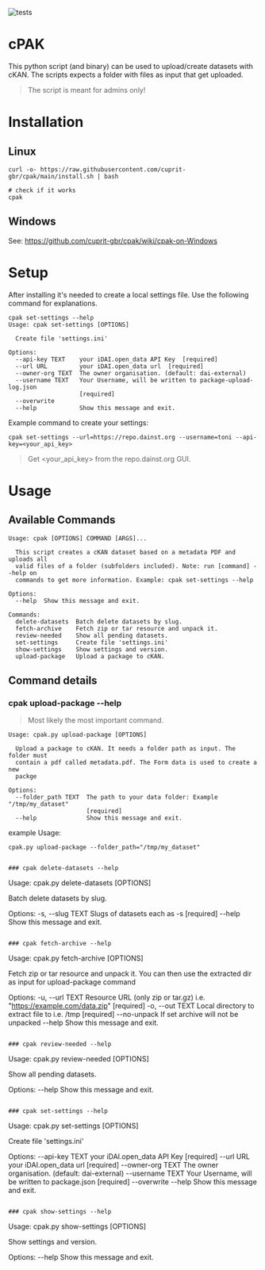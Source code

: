 ![tests](https://github.com/cuprit-gbr/cpak/actions/workflows/tests.yaml/badge.svg?)


# cPAK

This python script (and binary) can be used to upload/create datasets with cKAN.
The scripts expects a folder with files as input that get uploaded. 

> The script is meant for admins only!

# Installation
## Linux
```
curl -o- https://raw.githubusercontent.com/cuprit-gbr/cpak/main/install.sh | bash

# check if it works
cpak
```

## Windows

See: https://github.com/cuprit-gbr/cpak/wiki/cpak-on-Windows

# Setup

After installing it's needed to create a local settings file.
Use the following command for explanations.

```
cpak set-settings --help
Usage: cpak set-settings [OPTIONS]

  Create file 'settings.ini'

Options:
  --api-key TEXT    your iDAI.open_data API Key  [required]
  --url URL         your iDAI.open_data url  [required]
  --owner-org TEXT  The owner organisation. (default: dai-external)
  --username TEXT   Your Username, will be written to package-upload-log.json
                    [required]
  --overwrite
  --help            Show this message and exit.
```

Example command to create your settings:

```
cpak set-settings --url=https://repo.dainst.org --username=toni --api-key=<your_api_key>
```

> Get <your_api_key> from the repo.dainst.org GUI.


# Usage

## Available Commands
```
Usage: cpak [OPTIONS] COMMAND [ARGS]...

  This script creates a cKAN dataset based on a metadata PDF and uploads all
  valid files of a folder (subfolders included). Note: run [command] --help on
  commands to get more information. Example: cpak set-settings --help

Options:
  --help  Show this message and exit.

Commands:
  delete-datasets  Batch delete datasets by slug.
  fetch-archive    Fetch zip or tar resource and unpack it.
  review-needed    Show all pending datasets.
  set-settings     Create file 'settings.ini'
  show-settings    Show settings and version.
  upload-package   Upload a package to cKAN.

```

## Command details

### cpak upload-package --help

> Most likely the most important command.

```
Usage: cpak.py upload-package [OPTIONS]

  Upload a package to cKAN. It needs a folder path as input. The folder must
  contain a pdf called metadata.pdf. The Form data is used to create a new
  packge

Options:
  --folder_path TEXT  The path to your data folder: Example "/tmp/my_dataset"
                      [required]
  --help              Show this message and exit.
```

example Usage:

```
cpak.py upload-package --folder_path="/tmp/my_dataset"


### cpak delete-datasets --help
```
Usage: cpak.py delete-datasets [OPTIONS]

  Batch delete datasets by slug.

Options:
  -s, --slug TEXT  Slugs of datasets each as -s  [required]
  --help           Show this message and exit.
```

### cpak fetch-archive --help
```
Usage: cpak.py fetch-archive [OPTIONS]

  Fetch zip or tar resource and unpack it. You can then use the extracted dir
  as input for upload-package command

Options:
  -u, --url TEXT  Resource URL (only zip or tar.gz) i.e.
                  "https://example.com/data.zip"  [required]
  -o, --out TEXT  Local directory to extract file to i.e. /tmp  [required]
  --no-unpack     If set archive will not be unpacked
  --help          Show this message and exit.
```

### cpak review-needed --help

```
Usage: cpak.py review-needed [OPTIONS]

  Show all pending datasets.

Options:
  --help  Show this message and exit.

```

### cpak set-settings --help

```
Usage: cpak.py set-settings [OPTIONS]

  Create file 'settings.ini'

Options:
  --api-key TEXT    your iDAI.open_data API Key  [required]
  --url URL         your iDAI.open_data url  [required]
  --owner-org TEXT  The owner organisation. (default: dai-external)
  --username TEXT   Your Username, will be written to package.json  [required]
  --overwrite
  --help            Show this message and exit.
```

### cpak show-settings --help

```
Usage: cpak.py show-settings [OPTIONS]

  Show settings and version.

Options:
  --help  Show this message and exit.
```



